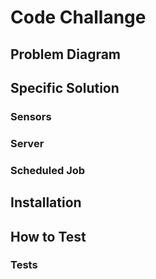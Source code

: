 
# Code Challange

## Problem Diagram

## Specific Solution 

### Sensors

### Server

### Scheduled Job

## Installation

## How to Test

### Tests

